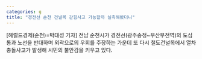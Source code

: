 ```yaml
---
categories: g
title: "경전선 순천 건널목 갇힘사고 가능할까 실측해봤더니"
---
```

[헤럴드경제(순천)=박대성 기자] 전남 순천시가 경전선(광주송정~부산부전역)의 도심통과 노선을 반대하며 외곽으로의 우회를 주장하는 가운데 또 다시 철도건널목에서 열차 충돌사고가 발생해 시민의 불안감을 키우고 있다. 